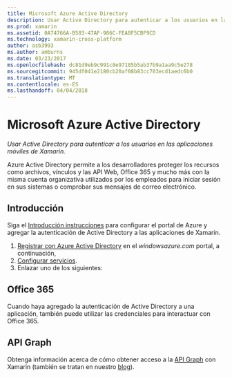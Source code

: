```yaml
---
title: Microsoft Azure Active Directory
description: Usar Active Directory para autenticar a los usuarios en las aplicaciones móviles de Xamarin.
ms.prod: xamarin
ms.assetid: 0A74766A-B583-47AF-986C-FEA8F5CBF9CD
ms.technology: xamarin-cross-platform
author: asb3993
ms.author: amburns
ms.date: 03/23/2017
ms.openlocfilehash: dc81d9eb9c991c8e97185b5ab37b9a1aa9c5e278
ms.sourcegitcommit: 945df041e2180cb20af08b83cc703ecd1aedc6b0
ms.translationtype: MT
ms.contentlocale: es-ES
ms.lasthandoff: 04/04/2018
---
```

# <a name="microsoft-azure-active-directory"></a>Microsoft Azure Active Directory

_Usar Active Directory para autenticar a los usuarios en las aplicaciones móviles de Xamarin._


Azure Active Directory permite a los desarrolladores proteger los recursos como archivos, vínculos y las API Web, Office 365 y mucho más con la misma cuenta organizativa utilizados por los empleados para iniciar sesión en sus sistemas o comprobar sus mensajes de correo electrónico.

## <a name="getting-started"></a>Introducción

Siga el [Introducción instrucciones](~/cross-platform/data-cloud/active-directory/get-started/index.md) para configurar el portal de Azure y agregar la autenticación de Active Directory a las aplicaciones de Xamarin.

1. [Registrar con Azure Active Directory](~/cross-platform/data-cloud/active-directory/get-started/register.md) en el *windowsazure.com* portal, a continuación,
2. [Configurar servicios](~/cross-platform/data-cloud/active-directory/get-started/configure.md).
3. Enlazar uno de los siguientes:

## <a name="office-365"></a>Office 365

Cuando haya agregado la autenticación de Active Directory a una aplicación, también puede utilizar las credenciales para interactuar con Office 365.

## <a name="graph-api"></a>API Graph

Obtenga información acerca de cómo obtener acceso a la [API Graph](~/cross-platform/data-cloud/active-directory/graph.md) con Xamarin (también se tratan en nuestro [blog](http://blog.xamarin.com/authenticate-xamarin-mobile-apps-using-azure-active-directory/)).

